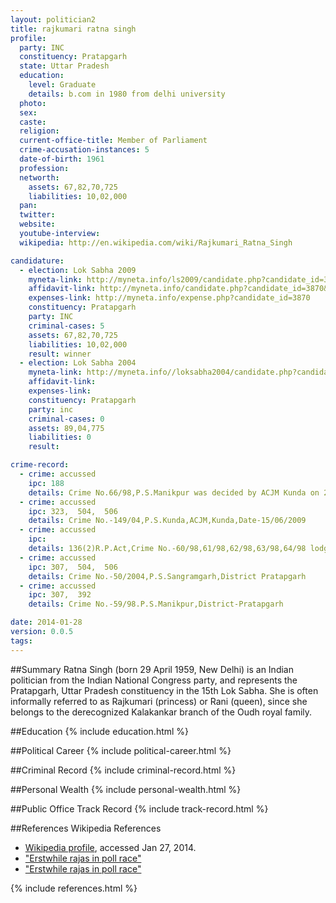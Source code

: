 ```yaml
---
layout: politician2
title: rajkumari ratna singh
profile: 
  party: INC
  constituency: Pratapgarh
  state: Uttar Pradesh
  education: 
    level: Graduate
    details: b.com in 1980 from delhi university
  photo: 
  sex: 
  caste: 
  religion: 
  current-office-title: Member of Parliament
  crime-accusation-instances: 5
  date-of-birth: 1961
  profession: 
  networth: 
    assets: 67,82,70,725
    liabilities: 10,02,000
  pan: 
  twitter: 
  website: 
  youtube-interview: 
  wikipedia: http://en.wikipedia.com/wiki/Rajkumari_Ratna_Singh

candidature: 
  - election: Lok Sabha 2009
    myneta-link: http://myneta.info/ls2009/candidate.php?candidate_id=3870
    affidavit-link: http://myneta.info/candidate.php?candidate_id=3870&scan=original
    expenses-link: http://myneta.info/expense.php?candidate_id=3870
    constituency: Pratapgarh 
    party: INC
    criminal-cases: 5
    assets: 67,82,70,725
    liabilities: 10,02,000
    result: winner 
  - election: Lok Sabha 2004
    myneta-link: http://myneta.info//loksabha2004/candidate.php?candidate_id=4805
    affidavit-link: 
    expenses-link: 
    constituency: Pratapgarh 
    party: inc
    criminal-cases: 0
    assets: 89,04,775
    liabilities: 0
    result:  

crime-record: 
  - crime: accussed
    ipc: 188
    details: Crime No.66/98,P.S.Manikpur was decided by ACJM Kunda on 26/11/2006.On the application of confession of depenent,the court imposed a fine of Rs.200/-,which was disposed of under the court order 
  - crime: accussed
    ipc: 323,  504,  506
    details: Crime No.-149/04,P.S.Kunda,ACJM,Kunda,Date-15/06/2009 
  - crime: accussed
    ipc: 
    details: 136(2)R.P.Act,Crime No.-60/98,61/98,62/98,63/98,64/98 lodged at P.S.Baghrai,District Pratapgarh,Writ petition reffered u/s 482 CRP by the depoenent which are pending in the  Hon'ble Court at Allahabad (Lucknow bench).Writ petition nos.687/2000,688/2000,689/2000,691/2000 are under consideration in the court 
  - crime: accussed
    ipc: 307,  504,  506
    details: Crime No.-50/2004,P.S.Sangramgarh,District Pratapgarh 
  - crime: accussed
    ipc: 307,  392
    details: Crime No.-59/98.P.S.Manikpur,District-Pratapgarh 

date: 2014-01-28
version: 0.0.5
tags: 
---
```

##Summary
Ratna Singh (born 29 April 1959, New Delhi) is an Indian politician from the Indian National Congress party, and represents the Pratapgarh, Uttar Pradesh constituency in the 15th Lok Sabha. She is often informally referred to as Rajkumari (princess) or Rani (queen), since she belongs to the derecognized Kalakankar branch of the Oudh royal family.




##Education
{% include education.html %}


##Political Career
{% include political-career.html %}


##Criminal Record
{% include criminal-record.html %}


##Personal Wealth
{% include personal-wealth.html %}


##Public Office Track Record
{% include track-record.html %}


##References
Wikipedia References
- [Wikipedia profile]({{page.profile.wikipedia}}), accessed Jan 27, 2014.
- ["Erstwhile rajas in poll race"][wiki1]
- ["Erstwhile rajas in poll race"][wiki2]

[wiki1]: http://www.hindu.com/holnus/002200903231151.htm
[wiki2]: /wiki/The_Hindu


{% include references.html %}